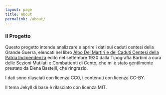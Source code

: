 ```yaml
---
layout: page
title: About
permalink: /about/
---
```


### Il Progetto

Questo progetto intende analizzare e aprire i dati sui caduti centesi della Grande Guerra,
elencati nel libro [Albo Dei Martiri e dei Caduti Centesi della Patria Indipendenza](https://archive.org/details/AlboDeiMartiriEDeiCadutiCentesiNellaPatriaIndipendenza) 
edito nel settembre 1930 dalla Tipografia Barbini a cura delle Sezioni Mutilati e Combattenti di Cento,
che mi è stato gentilmente prestato da Elena Bastelli, che ringrazio.

I dati sono rilasciati con licenza CC0, i contenuti con licenza CC-BY.

Il tema Jekyll di base è rilasciato con licenza MIT.
